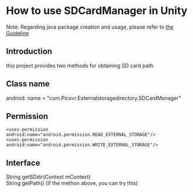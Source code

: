 # How to use SDCardManager in Unity

Note: Regarding java package creation and usage, please refer to [the Guideline](https://github.com/picoxr/support/blob/master/How_to_use_JAR_file_in_Unity_project_on_Pico_device.docx)

## Introduction
this project provides two methods for obtaining SD card path.

## Class name
android: name = "com.Picovr.Externalstoragedirectory.SDCardManager"

## Permission
```
<uses-permission android:name="android.permission.READ_EXTERNAL_STORAGE"/>
<uses-permission android:name="android.permission.WRITE_EXTERNAL_STORAGE"/>
```

## Interface
String getSDdir(Context mContext)<br>
String getPath() (if the methon above, you can try this)
